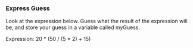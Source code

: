 ### Express Guess

 Look at the expression below. Guess what the result of the expression will be,
 and store your guess in a variable called myGuess.

 Expression: 20 * (50 / (5 * 2) + 15)

